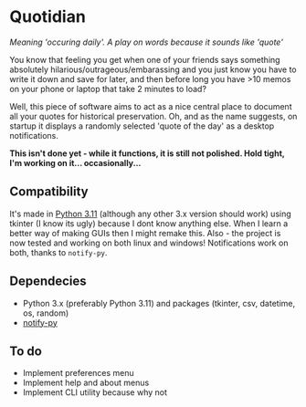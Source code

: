 # Quotidian
*Meaning 'occuring daily'. A play on words because it sounds like 'quote'*

You know that feeling you get when one of your friends says something absolutely hilarious/outrageous/embarassing and you just know you have to write it down and save for later, and then before long you have >10 memos on your phone or laptop that take 2 minutes to load?

Well, this piece of software aims to act as a nice central place to document all your quotes for historical preservation. Oh, and as the name suggests, on startup it displays a randomly selected 'quote of the day' as a desktop notifications.

**This isn't done yet - while it functions, it is still not polished. Hold tight, I'm working on it... occasionally...**

## Compatibility
It's made in [Python 3.11](https://www.python.org/downloads/release/python-3110/) (although any other 3.x version should work) using tkinter (I know its ugly) because I dont know anything else. When I learn a better way of making GUIs then I might remake this. Also - the project is now tested and working on both linux and windows! Notifications work on both, thanks to `notify-py`.

## Dependecies
- Python 3.x (preferably Python 3.11) and packages (tkinter, csv, datetime, os, random)
- [notify-py](https://pypi.org/project/notify-py/)

## To do
- Implement preferences menu
- Implement help and about menus
- Implement CLI utility because why not
